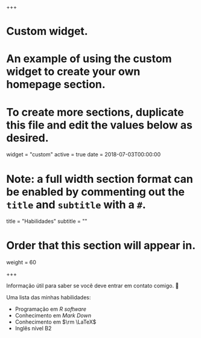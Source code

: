 +++
# Custom widget.
# An example of using the custom widget to create your own homepage section.
# To create more sections, duplicate this file and edit the values below as desired.
widget = "custom"
active = true
date = 2018-07-03T00:00:00

# Note: a full width section format can be enabled by commenting out the `title` and `subtitle` with a `#`.
title = "Habilidades"
subtitle = ""

# Order that this section will appear in.
weight = 60

+++

Informação útil para saber se você deve entrar em contato comigo. :rocket: 

Uma lista das minhas habilidades:

- Programação em _*R software*_
- Conhecimento em _*Mark Down*_
- Conhecimento em $\rm \LaTeX$
- Inglês nível B2

